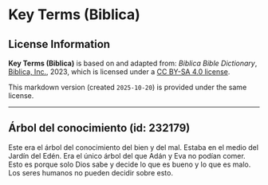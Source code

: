 # Key Terms (Biblica)

## License Information

**Key Terms (Biblica)** is based on and adapted from: _Biblica Bible Dictionary_, [Biblica, Inc.](https://www.biblica.com/), 2023, which is licensed under a [CC BY-SA 4.0 license](https://creativecommons.org/licenses/by-sa/4.0/legalcode.en).

This markdown version (created `2025-10-20`) is provided under the same license.



--------------------------------

## Árbol del conocimiento (id: 232179)

Este era el árbol del conocimiento del bien y del mal. Estaba en el medio del Jardín del Edén. Era el único árbol del que Adán y Eva no podían comer. Esto es porque solo Dios sabe y decide lo que es bueno y lo que es malo. Los seres humanos no pueden decidir sobre esto.


